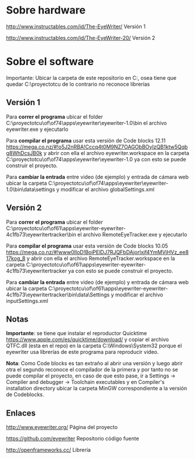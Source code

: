 # Sobre hardware #
http://www.instructables.com/id/The-EyeWriter/ Versión 1

http://www.instructables.com/id/The-EyeWriter-20/ Versión 2

# Sobre el software #
Importante: Ubicar la carpeta de este repositorio en C:, osea tiene que quedar C:\proyectotcu de lo contrario no reconoce librerías

## Versión 1 ##
Para **correr el programa** ubicar el folder C:\proyectotcu\of\of74\apps\eyewriter\eyewriter-1.0\bin el archivo eyewriter.exe y ejecutarlo

Para **compilar el programa** usar esta versión de Code blocks 12.11 https://mega.co.nz/#!o5J2nRBA!Cccq4t0M9NZ7OAGObBOyIzQB1ktw5Qqbg8WhDcsJB0k y abrir con ella el archivo eyewriter.workspace en la carpeta C:\proyectotcu\of\of74\apps\eyewriter\eyewriter-1.0 ya con esto se puede construir el proyecto.

Para **cambiar la entrada** entre video (de ejemplo) y entrada de cámara web ubicar la carpeta C:\proyectotcu\of\of74\apps\eyewriter\eyewriter-1.0\bin\data\settings y modificar el archivo globalSettings.xml 

## Versión 2 ##
Para **correr el programa** ubicar el folder C:\proyectotcu\of\of61\apps\eyewriter-eyewriter-4c1fb73\eyewritertracker\bin el archivo RemoteEyeTracker.exe y ejecutarlo

Para **compilar el programa** usar esta versión de Code blocks 10.05 https://mega.co.nz/#!www0lIoD!BoiPElDJ7RJQFbDAjorlxjf4YmMVjHVz_ee817kog_8 y abrir con ella el archivo RemoteEyeTracker.workspace en la carpeta C:\proyectotcu\of\of61\apps\eyewriter-eyewriter-4c1fb73\eyewritertracker ya con esto se puede construir el proyecto.

Para **cambiar la entrada** entre video (de ejemplo) y entrada de cámara web ubicar la carpeta C:\proyectotcu\of\of61\apps\eyewriter-eyewriter-4c1fb73\eyewritertracker\bin\data\Settings y modificar el archivo inputSettings.xml 

## Notas ##
**Importante**: se tiene que instalar el reproductor Quicktime https://www.apple.com/es/quicktime/download/ y copiar el archivo QTFC.dll (esta en el repo) en la carpeta C:\Windows\System32 porque el eyewriter usa librerías de este programa para reproducir video.

**Nota**: Como Code blocks es tan extraño al abrir una versión y luego abrir otra el segundo reconoce el compilador de la primera y por tanto no se puede compílar el proyecto, en caso de que esto pase, ir a Settings -> Compiler and debugger -> Toolchain executables y en Compiler's installation directory ubicar la carpeta MinGW correspondiente a la versión de Codeblocks.

## Enlaces ##
http://www.eyewriter.org/ Página del proyecto

https://github.com/eyewriter Repositorio código fuente

http://openframeworks.cc/ Librería
